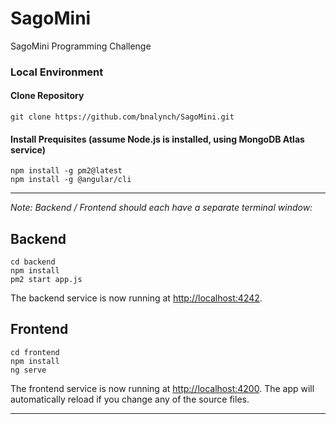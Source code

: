 # SagoMini
SagoMini Programming Challenge

### Local Environment

#### Clone Repository
    git clone https://github.com/bnalynch/SagoMini.git

#### Install Prequisites (assume Node.js is installed, using MongoDB Atlas service)
    npm install -g pm2@latest
    npm install -g @angular/cli

---

*Note: Backend / Frontend should each have a separate terminal window:*

## Backend
    cd backend
    npm install
    pm2 start app.js

The backend service is now running at <http://localhost:4242>.

## Frontend
    cd frontend
    npm install
    ng serve

The frontend service is now running at <http://localhost:4200>. The app will automatically reload if you change any of the source files.

---

